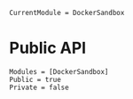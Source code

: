 ```@meta
CurrentModule = DockerSandbox
```

# Public API

```@autodocs
Modules = [DockerSandbox]
Public = true
Private = false
```
